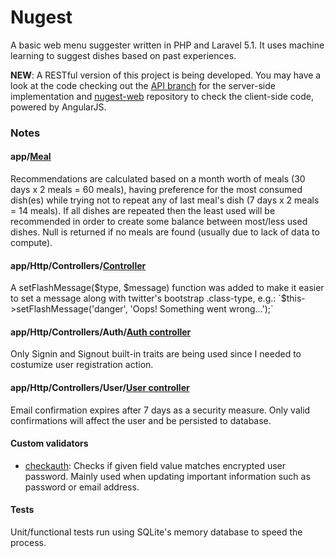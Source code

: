 # Nugest
A basic web menu suggester written in PHP and Laravel 5.1. It uses machine learning to suggest dishes based on past experiences.

**NEW**: A RESTful version of this project is being developed. You may have a look at the code checking out the [API branch](https://github.com/ricardosncosta/nugest-api/tree/api) for the server-side implementation and [nugest-web](https://github.com/ricardosncosta/nugest-web) repository to check the client-side code, powered by AngularJS.

### Notes
#### app/[Meal](https://github.com/ricardosncosta/nugest/blob/master/app/Meal.php)
Recommendations are calculated based on a month worth of meals (30 days x 2 meals = 60 meals), having preference for the most consumed dish(es) while trying not to repeat any of last meal's dish (7 days x 2 meals = 14 meals). If all dishes are repeated then the least used will be recommended in order to create some balance between most/less used dishes. Null is returned if no meals are found (usually due to lack of data to compute).

#### app/Http/Controllers/[Controller](https://github.com/ricardosncosta/nugest/blob/master/app/Http/Controllers/Controller.php)
A setFlashMessage($type, $message) function was added to make it easier to set a message along with twitter's bootstrap .class-type, e.g.: `$this->setFlashMessage('danger', 'Oops! Something went wrong...');`

#### app/Http/Controllers/Auth/[Auth controller](https://github.com/ricardosncosta/nugest/blob/master/app/Http/Controllers/Auth/AuthController.php)
Only Signin and Signout built-in traits are being used since I needed to costumize user registration action.


#### app/Http/Controllers/User/[User controller](https://github.com/ricardosncosta/nugest/blob/master/app/Http/Controllers/User/UserController.php)
Email confirmation expires after 7 days as a security measure. Only valid confirmations will affect the user and be persisted to database.

#### Custom validators
- [checkauth](https://github.com/ricardosncosta/nugest/blob/master/app/Providers/PasswordValidationServiceProvider.php): Checks if given field value matches encrypted user password. Mainly used when updating important information such as password or email address.

#### Tests
Unit/functional tests run using SQLite's memory database to speed the process.
